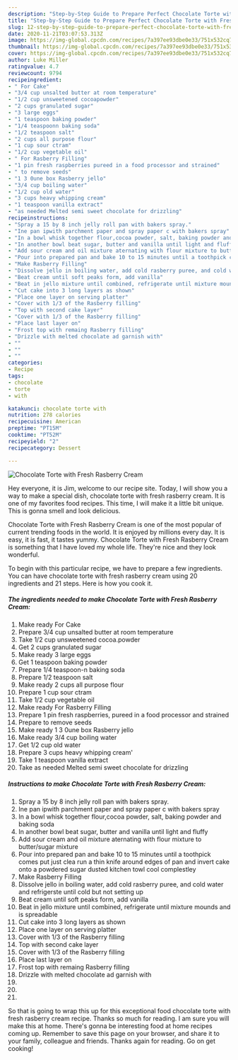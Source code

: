 ```yaml
---
description: "Step-by-Step Guide to Prepare Perfect Chocolate Torte with Fresh Rasberry Cream"
title: "Step-by-Step Guide to Prepare Perfect Chocolate Torte with Fresh Rasberry Cream"
slug: 12-step-by-step-guide-to-prepare-perfect-chocolate-torte-with-fresh-rasberry-cream
date: 2020-11-21T03:07:53.313Z
image: https://img-global.cpcdn.com/recipes/7a397ee93dbe0e33/751x532cq70/chocolate-torte-with-fresh-rasberry-cream-recipe-main-photo.jpg
thumbnail: https://img-global.cpcdn.com/recipes/7a397ee93dbe0e33/751x532cq70/chocolate-torte-with-fresh-rasberry-cream-recipe-main-photo.jpg
cover: https://img-global.cpcdn.com/recipes/7a397ee93dbe0e33/751x532cq70/chocolate-torte-with-fresh-rasberry-cream-recipe-main-photo.jpg
author: Luke Miller
ratingvalue: 4.7
reviewcount: 9794
recipeingredient:
- " For Cake"
- "3/4 cup unsalted butter at room temperature"
- "1/2 cup unsweetened cocoapowder"
- "2 cups granulated sugar"
- "3 large eggs"
- "1 teaspoon baking powder"
- "1/4 teaspoonn baking soda"
- "1/2 teaspoon salt"
- "2 cups all purpose flour"
- "1 cup sour ctram"
- "1/2 cup vegetable oil"
- " For Rasberry Filling"
- "1 pin fresh raspberries pureed in a food processor and strained"
- " to remove seeds"
- "1 3 0une box Rasberry jello"
- "3/4 cup boiling water"
- "1/2 cup old water"
- "3 cups heavy whipping cream"
- "1 teaspoon vanilla extract"
- "as needed Melted semi sweet chocolate for drizzling"
recipeinstructions:
- "Spray a 15 by 8 inch jelly roll pan with bakers spray."
- "Ine pan ipwith parchment paper and spray paper c with bakers spray"
- "In a bowl whisk together flour,cocoa powder, salt, baking powder and baking soda"
- "In another bowl beat sugar, butter and vanilla until light and fluffy"
- "Add sour cream and oil mixture aternating with flour mixture to butter/sugar mixture"
- "Pour into prepared pan and bake 10 to 15 minutes until a toothpick comes put just clea run a thin knife around edges of pan and invert cake onto a powdered sugar dusted kitchen towl cool complestley"
- "Make Rasberry Filling"
- "Dissolve jello in boiling water, add cold rasberry puree, and cold water and refrigerste until cold but not setting up"
- "Beat cream until soft peaks form, add vanilla"
- "Beat in jello mixture until combined, refrigerate until mixture mounds and is spreadable"
- "Cut cake into 3 long layers as shown"
- "Place one layer on serving platter"
- "Cover with 1/3 of the Rasberry filling"
- "Top with second cake layer"
- "Cover with 1/3 of the Rasberry filling"
- "Place last layer on"
- "Frost top with remaing Rasberry filling"
- "Drizzle with melted chocolate ad garnish with"
- ""
- ""
- ""
categories:
- Recipe
tags:
- chocolate
- torte
- with

katakunci: chocolate torte with 
nutrition: 278 calories
recipecuisine: American
preptime: "PT15M"
cooktime: "PT52M"
recipeyield: "2"
recipecategory: Dessert

---
```



![Chocolate Torte with Fresh Rasberry Cream](https://img-global.cpcdn.com/recipes/7a397ee93dbe0e33/751x532cq70/chocolate-torte-with-fresh-rasberry-cream-recipe-main-photo.jpg)

Hey everyone, it is Jim, welcome to our recipe site. Today, I will show you a way to make a special dish, chocolate torte with fresh rasberry cream. It is one of my favorites food recipes. This time, I will make it a little bit unique. This is gonna smell and look delicious.



Chocolate Torte with Fresh Rasberry Cream is one of the most popular of current trending foods in the world. It is enjoyed by millions every day. It is easy, it is fast, it tastes yummy. Chocolate Torte with Fresh Rasberry Cream is something that I have loved my whole life. They're nice and they look wonderful.


To begin with this particular recipe, we have to prepare a few ingredients. You can have chocolate torte with fresh rasberry cream using 20 ingredients and 21 steps. Here is how you cook it.

<!--inarticleads1-->

##### The ingredients needed to make Chocolate Torte with Fresh Rasberry Cream:

1. Make ready  For Cake
1. Prepare 3/4 cup unsalted butter at room temperature
1. Take 1/2 cup unsweetened cocoa.powder
1. Get 2 cups granulated sugar
1. Make ready 3 large eggs
1. Get 1 teaspoon baking powder
1. Prepare 1/4 teaspoon-n baking soda
1. Prepare 1/2 teaspoon salt
1. Make ready 2 cups all purpose flour
1. Prepare 1 cup sour ctram
1. Take 1/2 cup vegetable oil
1. Make ready  For Rasberry Filling
1. Prepare 1 pin fresh raspberries, pureed in a food processor and strained
1. Prepare  to remove seeds
1. Make ready 1 3 0une box Rasberry jello
1. Make ready 3/4 cup boiling water
1. Get 1/2 cup old water
1. Prepare 3 cups heavy whipping cream&#39;
1. Take 1 teaspoon vanilla extract
1. Take as needed Melted semi sweet chocolate for drizzling




<!--inarticleads2-->

##### Instructions to make Chocolate Torte with Fresh Rasberry Cream:

1. Spray a 15 by 8 inch jelly roll pan with bakers spray.
1. Ine pan ipwith parchment paper and spray paper c with bakers spray
1. In a bowl whisk together flour,cocoa powder, salt, baking powder and baking soda
1. In another bowl beat sugar, butter and vanilla until light and fluffy
1. Add sour cream and oil mixture aternating with flour mixture to butter/sugar mixture
1. Pour into prepared pan and bake 10 to 15 minutes until a toothpick comes put just clea run a thin knife around edges of pan and invert cake onto a powdered sugar dusted kitchen towl cool complestley
1. Make Rasberry Filling
1. Dissolve jello in boiling water, add cold rasberry puree, and cold water and refrigerste until cold but not setting up
1. Beat cream until soft peaks form, add vanilla
1. Beat in jello mixture until combined, refrigerate until mixture mounds and is spreadable
1. Cut cake into 3 long layers as shown
1. Place one layer on serving platter
1. Cover with 1/3 of the Rasberry filling
1. Top with second cake layer
1. Cover with 1/3 of the Rasberry filling
1. Place last layer on
1. Frost top with remaing Rasberry filling
1. Drizzle with melted chocolate ad garnish with
1. 
1. 
1. 




So that is going to wrap this up for this exceptional food chocolate torte with fresh rasberry cream recipe. Thanks so much for reading. I am sure you will make this at home. There's gonna be interesting food at home recipes coming up. Remember to save this page on your browser, and share it to your family, colleague and friends. Thanks again for reading. Go on get cooking!
